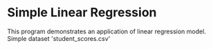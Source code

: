 # Simple Linear Regression
This program demonstrates an application of linear regression model.
Simple dataset 'student_scores.csv' 
